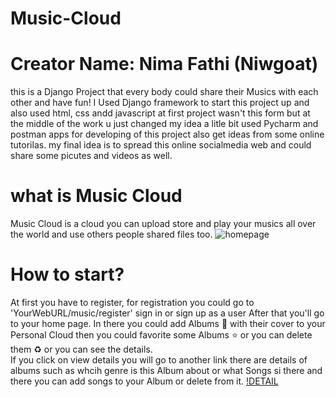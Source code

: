 # Music-Cloud
# Creator Name: Nima Fathi (Niwgoat)
this is a Django Project that every body could share their Musics with each other and have fun! 
I Used Django framework to start this project up
and also used html, css andd javascript 
at first project wasn't this form but at the middle of the work u just changed my idea a litle bit
used Pycharm and postman apps for developing of this project
also get ideas from some online tutorilas.
my final idea is to spread this online socialmedia web and could share some picutes and videos as well.
# what is Music Cloud
Music Cloud is a cloud you can upload store and play your musics all over the world and use others people shared files too.
![homepage](https://github.com/Niwgoat/Music-Cloud/blob/master/myWeb/media/1.png)
# How to start?
At first you have to register, for registration you could go to 'YourWebURL/music/register' sign in or sign up as a user
After that you'll go to your home page.
In there you could add Albums :musical_note: with their cover to your Personal Cloud
then you could favorite some Albums :star: or you can delete them :recycle: or you can see the details. <br>
If you click on view details you will go to another link there are details of albums such as whcih genre is this Album about or what Songs si there and there you can add songs to your Album or delete from it.
[!DETAIL](https://github.com/Niwgoat/Music-Cloud/blob/master/myWeb/media/2.png)
